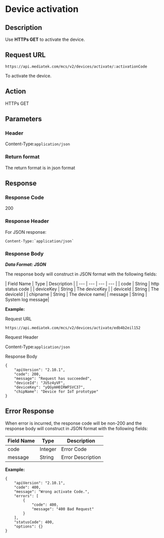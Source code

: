 # Device activation

## Description

Use **HTTPs GET** to activate the device.


## Request URL
```
https://api.mediatek.com/mcs/v2/devices/activate/:activationCode

```
To activate the device.

## Action
HTTPs GET


## Parameters
### Header

Content-Type:`application/json`


### Return format
The return format is in json format

## Response

### Response Code
200

### Response Header
For JSON response:
```
Content-Type:`application/json`
```

### Response Body

***Data Format: JSON***

The response body will construct in JSON format with the following fields:

| Field Name | Type | Description |
| --- | --- | --- | --- |
| code | String | http status code |
| deviceKey | String | The deviceKey |
| deviceId | String | The deviceId |
| chipname | String | The device name|
| message | String | System log message|


**Example:**

Request URL
```
https://api.mediatek.com/mcs/v2/devices/activate/edb4b2eil152
```

Request Header


Content-Type:`application/json`


Response Body

```
{
    "apiVersion": "2.10.1",
    "code": 200,
    "message": "Request has succeeded",
    "deviceId": "JU5z4yVF",
    "deviceKey": "yQGymH0IRWFSVC37",
    "chipName": "Device for IoT prototype"
}

```


## Error Response


When error is incurred, the response code will be non-200 and the response body will construct in JSON format with the following fields:

| Field Name | Type |Description |
| --- | --- | --- |
| code | Integer | Error Code |
| message | String | Error Description |

**Example:**

```
{
    "apiVersion": "2.10.1",
    "code": 400,
    "message": "Wrong activate Code.",
    "errors": [
        {
            "code": 400,
            "message": "400 Bad Request"
        }
    ],
    "statusCode": 400,
    "options": {}
}
```

